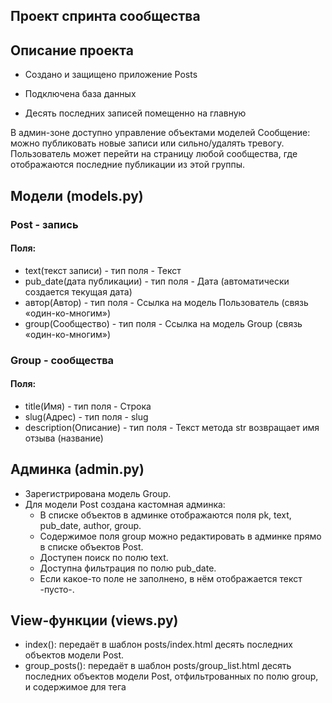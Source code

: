 ## Проект спринта сообщества
## Описание проекта

- Создано и защищено приложение Posts

- Подключена база данных

- Десять последних записей помещенно на главную

В админ-зоне доступно управление объектами моделей Сообщение: можно публиковать новые записи или сильно/удалять тревогу. Пользователь может перейти на страницу любой сообщества, где отображаются последние публикации из этой группы.

## Модели (models.py)
### Post - запись
#### Поля:
- text(текст записи) - тип поля - Текст
- pub_date(дата публикации) - тип поля - Дата (автоматически создается текущая дата)
- автор(Автор) - тип поля - Ссылка на модель Пользователь (связь «один-ко-многим»)
- group(Сообщество) - тип поля - Ссылка на модель Group (связь «один-ко-многим»)

### Group - сообщества
#### Поля:
- title(Имя) - тип поля - Строка
- slug(Адрес) - тип поля - slug
- description(Описание) - тип поля - Текст метода str возвращает имя отзыва (название)

## Админка (admin.py)
- Зарегистрирована модель Group.
- Для модели Post создана кастомная админка:
    - В списке объектов в админке отображаются поля pk, text, pub_date, author, group.
    - Содержимое поля group можно редактировать в админке прямо в списке объектов Post.
    - Доступен поиск по полю text.
    - Доступна фильтрация по полю pub_date.
    - Если какое-то поле не заполнено, в нём отображается текст -пусто-.

## View-функции (views.py)
- index(): передаёт в шаблон posts/index.html десять последних объектов модели Post.
- group_posts(): передаёт в шаблон posts/group_list.html десять последних объектов модели Post, отфильтрованных по полю group, и содержимое для тега <title>.

## Адреса (urls.py)
- Для приложения Posts установлен namespace='posts'.
Для главной страницы установлен name='index'.
Страница с постами из определённой группы доступна по URL вида group/<slug>/.
- Для страницы с постами группы установлен name='group_list'.

## Шаблоны
- Файлы шаблонов хранятся на уровне проекта.
- Шаблоны разбиты на логические блоки и собираются с помощью тегов include и extend.
- К шаблонам подключена статика.
- Шаблоны соответствуют дизайну:
web_hw02_community_with_text.zip
- В шаблоне index.html ссылка <a href="">все записи группы</a> адресует пользователя на страницу той группы, которой принадлежит пост.
- Из view-функций в словаре context передаётся основное содержимое страницы.
- Содержимое тега <title> — для разных страниц разное:
    - для страницы группы: Записи сообщества <имя_группы>;
    - для главной страницы: Последние обновления на сайте.
    
 ## Инструкция по запуске проекта

Клонируйте репозиторий и перейдите в него в командной строке:
```
git clone https://github.com/Alexander28-31/hw02_community.git
```
```
cd hw02_community 
```

Создайте виртуальное окружение и активируйте его
```
python -m venv venv
```
```
source venv/Scripts/activate
```

Установите зависимости из файла 
```
pip install -r requirements.txt
```

Создайте миграции и запустите их
```
python manage.py makemigrations
```
```
python manage.py migrate
```

Есть возможность создать суперпользователя
```
python manage.py createsuperuser 
```

Запустите проект
```
python manage.py runserver
```
